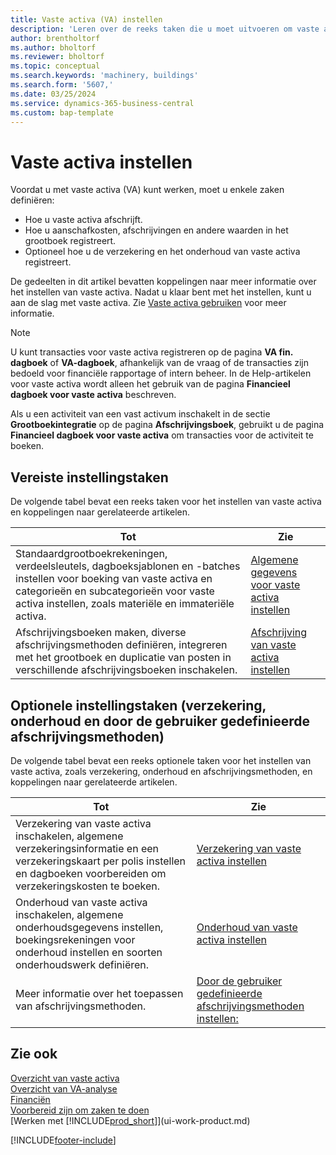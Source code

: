 ```yaml
---
title: Vaste activa (VA) instellen
description: 'Leren over de reeks taken die u moet uitvoeren om vaste activa in te stellen, zoals machines of gebouwen.'
author: brentholtorf
ms.author: bholtorf
ms.reviewer: bholtorf
ms.topic: conceptual
ms.search.keywords: 'machinery, buildings'
ms.search.form: '5607,'
ms.date: 03/25/2024
ms.service: dynamics-365-business-central
ms.custom: bap-template
---
```

# <a name="setting-up-fixed-assets"></a>Vaste activa instellen

Voordat u met vaste activa (VA) kunt werken, moet u enkele zaken definiëren:  

* Hoe u vaste activa afschrijft.  
* Hoe u aanschafkosten, afschrijvingen en andere waarden in het grootboek registreert.  
* Optioneel hoe u de verzekering en het onderhoud van vaste activa registreert.

De gedeelten in dit artikel bevatten koppelingen naar meer informatie over het instellen van vaste activa. Nadat u klaar bent met het instellen, kunt u aan de slag met vaste activa. Zie [Vaste activa gebruiken](fa-manage.md) voor meer informatie.  

> [!NOTE]  
> U kunt transacties voor vaste activa registreren op de pagina **VA fin. dagboek** of **VA-dagboek**, afhankelijk van de vraag of de transacties zijn bedoeld voor financiële rapportage of intern beheer. In de Help-artikelen voor vaste activa wordt alleen het gebruik van de pagina **Financieel dagboek voor vaste activa** beschreven.  

Als u een activiteit van een vast activum inschakelt in de sectie **Grootboekintegratie** op de pagina **Afschrijvingsboek**, gebruikt u de pagina **Financieel dagboek voor vaste activa** om transacties voor de activiteit te boeken.

## <a name="required-setup-tasks"></a>Vereiste instellingstaken

De volgende tabel bevat een reeks taken voor het instellen van vaste activa en koppelingen naar gerelateerde artikelen.

| Tot | Zie |
|---|---|
| Standaardgrootboekrekeningen, verdeelsleutels, dagboeksjablonen en -batches instellen voor boeking van vaste activa en categorieën en subcategorieën voor vaste activa instellen, zoals materiële en immateriële activa. |[Algemene gegevens voor vaste activa instellen](fa-how-setup-general.md) |
| Afschrijvingsboeken maken, diverse afschrijvingsmethoden definiëren, integreren met het grootboek en duplicatie van posten in verschillende afschrijvingsboeken inschakelen. |[Afschrijving van vaste activa instellen](fa-how-setup-depreciation.md) |

## <a name="optional-setup-tasks-insurance-maintenance-and-user-defined-depreciation-methods"></a>Optionele instellingstaken (verzekering, onderhoud en door de gebruiker gedefinieerde afschrijvingsmethoden)

De volgende tabel bevat een reeks optionele taken voor het instellen van vaste activa, zoals verzekering, onderhoud en afschrijvingsmethoden, en koppelingen naar gerelateerde artikelen. 

| Tot | Zie |
|---|---|
| Verzekering van vaste activa inschakelen, algemene verzekeringsinformatie en een verzekeringskaart per polis instellen en dagboeken voorbereiden om verzekeringskosten te boeken. |[Verzekering van vaste activa instellen](fa-how-setup-insurance.md) |
| Onderhoud van vaste activa inschakelen, algemene onderhoudsgegevens instellen, boekingsrekeningen voor onderhoud instellen en soorten onderhoudswerk definiëren. |[Onderhoud van vaste activa instellen](fa-how-setup-maintenance.md) |
| Meer informatie over het toepassen van afschrijvingsmethoden. |[Door de gebruiker gedefinieerde afschrijvingsmethoden instellen:](fa-how-setup-user-defined-depreciation-method.md) |

## <a name="see-also"></a>Zie ook

[Overzicht van vaste activa](fa-manage.md)  
[Overzicht van VA-analyse](fa-analytics-overview.md)   
[Financiën](finance.md)  
[Voorbereid zijn om zaken te doen](ui-get-ready-business.md)  
[Werken met [!INCLUDE[prod_short](includes/prod_short.md)]](ui-work-product.md)

[!INCLUDE[footer-include](includes/footer-banner.md)]
